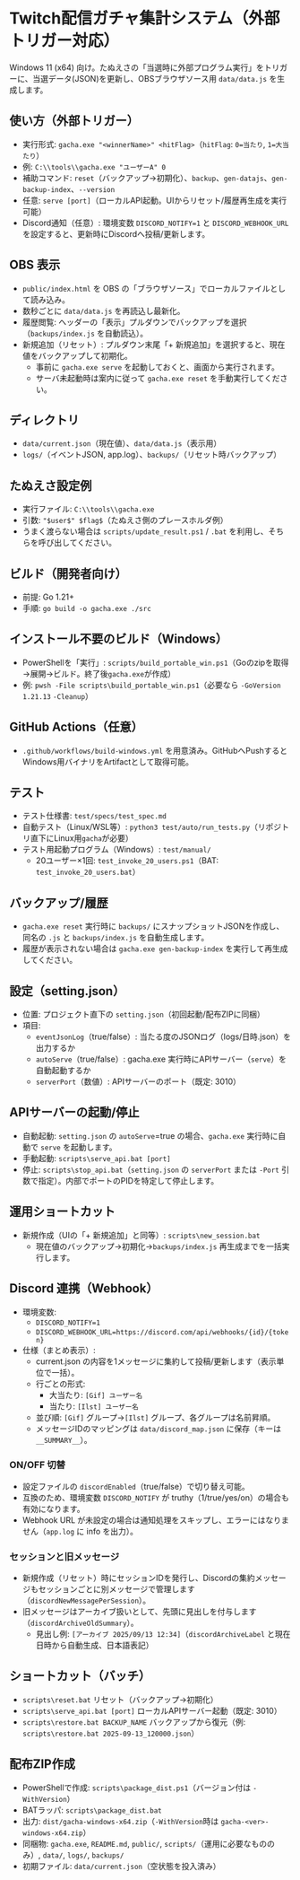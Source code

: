  # Twitch配信ガチャ集計システム（外部トリガー対応）

 Windows 11 (x64) 向け。たぬえさの「当選時に外部プログラム実行」をトリガーに、当選データ(JSON)を更新し、OBSブラウザソース用 `data/data.js` を生成します。

## 使い方（外部トリガー）
- 実行形式: `gacha.exe "<winnerName>" <hitFlag>`（`hitFlag`: `0=当たり`, `1=大当たり`）
- 例: `C:\\tools\\gacha.exe "ユーザーA" 0`
- 補助コマンド: `reset`（バックアップ→初期化）、`backup`、`gen-datajs`、`gen-backup-index`、`--version`
- 任意: `serve [port]`（ローカルAPI起動。UIからリセット/履歴再生成を実行可能）
 - Discord通知（任意）: 環境変数 `DISCORD_NOTIFY=1` と `DISCORD_WEBHOOK_URL` を設定すると、更新時にDiscordへ投稿/更新します。

## OBS 表示
- `public/index.html` を OBS の「ブラウザソース」でローカルファイルとして読み込み。
- 数秒ごとに `data/data.js` を再読込し最新化。
- 履歴閲覧: ヘッダーの「表示」プルダウンでバックアップを選択（`backups/index.js` を自動読込）。
- 新規追加（リセット）: プルダウン末尾「+ 新規追加」を選択すると、現在値をバックアップして初期化。
  - 事前に `gacha.exe serve` を起動しておくと、画面から実行されます。
  - サーバ未起動時は案内に従って `gacha.exe reset` を手動実行してください。

 ## ディレクトリ
 - `data/current.json`（現在値）、`data/data.js`（表示用）
 - `logs/`（イベントJSON, app.log）、`backups/`（リセット時バックアップ）

 ## たぬえさ設定例
 - 実行ファイル: `C:\\tools\\gacha.exe`
 - 引数: `"$user$" $flag$`（たぬえさ側のプレースホルダ例）
 - うまく渡らない場合は `scripts/update_result.ps1` / `.bat` を利用し、そちらを呼び出してください。

## ビルド（開発者向け）
- 前提: Go 1.21+
- 手順: `go build -o gacha.exe ./src`

## インストール不要のビルド（Windows）
- PowerShellを「実行」: `scripts/build_portable_win.ps1`（Goのzipを取得→展開→ビルド。終了後`gacha.exe`が作成）
- 例: `pwsh -File scripts\build_portable_win.ps1`（必要なら `-GoVersion 1.21.13` `-Cleanup`）

## GitHub Actions（任意）
- `.github/workflows/build-windows.yml` を用意済み。GitHubへPushするとWindows用バイナリをArtifactとして取得可能。

## テスト
- テスト仕様書: `test/specs/test_spec.md`
- 自動テスト（Linux/WSL等）: `python3 test/auto/run_tests.py`（リポジトリ直下にLinux用`gacha`が必要）
- テスト用起動プログラム（Windows）: `test/manual/`
  - 20ユーザー×1回: `test_invoke_20_users.ps1`（BAT: `test_invoke_20_users.bat`）

## バックアップ/履歴
- `gacha.exe reset` 実行時に `backups/` にスナップショットJSONを作成し、同名の `.js` と `backups/index.js` を自動生成します。
- 履歴が表示されない場合は `gacha.exe gen-backup-index` を実行して再生成してください。

## 設定（setting.json）
- 位置: プロジェクト直下の `setting.json`（初回起動/配布ZIPに同梱）
- 項目:
  - `eventJsonLog`（true/false）: 当たる度のJSONログ（logs/日時.json）を出力するか
  - `autoServe`（true/false）: gacha.exe 実行時にAPIサーバー（`serve`）を自動起動するか
  - `serverPort`（数値）: APIサーバーのポート（既定: 3010）

## APIサーバーの起動/停止
- 自動起動: `setting.json` の `autoServe`=true の場合、`gacha.exe` 実行時に自動で `serve` を起動します。
- 手動起動: `scripts\serve_api.bat [port]`
- 停止: `scripts\stop_api.bat`（`setting.json` の `serverPort` または `-Port` 引数で指定）。内部でポートのPIDを特定して停止します。

## 運用ショートカット
- 新規作成（UIの「+ 新規追加」と同等）: `scripts\new_session.bat`
  - 現在値のバックアップ→初期化→`backups/index.js` 再生成までを一括実行します。

## Discord 連携（Webhook）
- 環境変数:
  - `DISCORD_NOTIFY=1`
  - `DISCORD_WEBHOOK_URL=https://discord.com/api/webhooks/{id}/{token}`
- 仕様（まとめ表示）:
  - current.json の内容を1メッセージに集約して投稿/更新します（表示単位で一括）。
  - 行ごとの形式:
    - 大当たり: `[Gif] ユーザー名`
    - 当たり: `[Ilst] ユーザー名`
  - 並び順: `[Gif]` グループ→`[Ilst]` グループ、各グループは名前昇順。
  - メッセージIDのマッピングは `data/discord_map.json` に保存（キーは `__SUMMARY__`）。
  
### ON/OFF 切替
- 設定ファイルの `discordEnabled`（true/false）で切り替え可能。
- 互換のため、環境変数 `DISCORD_NOTIFY` が truthy（1/true/yes/on）の場合も有効になります。
- Webhook URL が未設定の場合は通知処理をスキップし、エラーにはなりません（`app.log` に info を出力）。

### セッションと旧メッセージ
- 新規作成（リセット）時にセッションIDを発行し、Discordの集約メッセージもセッションごとに別メッセージで管理します（`discordNewMessagePerSession`）。
- 旧メッセージはアーカイブ扱いとして、先頭に見出しを付与します（`discordArchiveOldSummary`）。
  - 見出し例: `[アーカイブ 2025/09/13 12:34]`（`discordArchiveLabel` と現在日時から自動生成、日本語表記）

## ショートカット（バッチ）
- `scripts\reset.bat` リセット（バックアップ→初期化）
 - `scripts\serve_api.bat [port]` ローカルAPIサーバー起動（既定: 3010）
- `scripts\restore.bat BACKUP_NAME` バックアップから復元（例: `scripts\restore.bat 2025-09-13_120000.json`）

## 配布ZIP作成
- PowerShellで作成: `scripts\package_dist.ps1`（バージョン付は `-WithVersion`）
- BATラッパ: `scripts\package_dist.bat`
- 出力: `dist/gacha-windows-x64.zip`（`-WithVersion`時は `gacha-<ver>-windows-x64.zip`）
- 同梱物: `gacha.exe`, `README.md`, `public/`, `scripts/`（運用に必要なもののみ）, `data/`, `logs/`, `backups/`
- 初期ファイル: `data/current.json`（空状態を投入済み）
